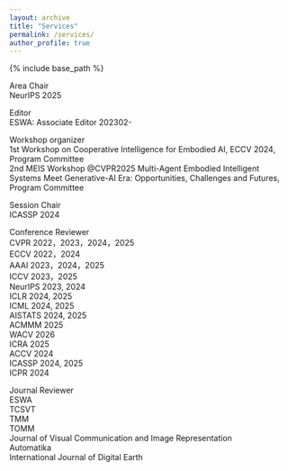 ```yaml
---
layout: archive
title: "Services"
permalink: /services/
author_profile: true
---
```


{% include base_path %}

Area Chair   
NeurIPS 2025     

Editor  
ESWA: Associate Editor 202302-  

Workshop organizer  
1st Workshop on Cooperative Intelligence for Embodied AI, ECCV 2024, Program Committee  
2nd MEIS Workshop @CVPR2025 Multi-Agent Embodied Intelligent Systems Meet Generative-AI Era: Opportunities, Challenges and Futures, Program Committee   

Session Chair      
ICASSP 2024    


Conference Reviewer  
CVPR 2022，2023，2024，2025         
ECCV 2022，2024    
AAAI 2023，2024，2025       
ICCV 2023，2025       
NeurIPS 2023, 2024         
ICLR 2024, 2025     
ICML 2024, 2025      
AISTATS 2024, 2025     
ACMMM 2025    
WACV 2026    
ICRA 2025  
ACCV 2024  
ICASSP 2024, 2025     
ICPR 2024  

Journal Reviewer  
ESWA  
TCSVT   
TMM  
TOMM   
Journal of Visual Communication and Image Representation  
Automatika  
International Journal of Digital Earth  



